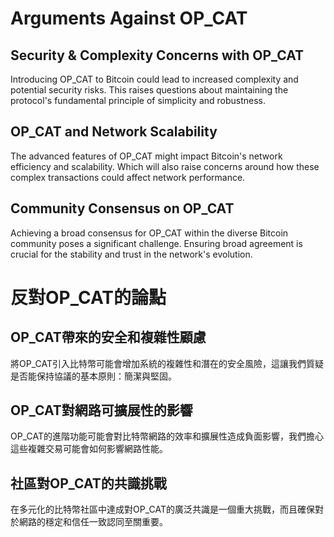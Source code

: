 Arguments Against OP\_CAT
================

Security & Complexity Concerns with OP\_CAT
----------
Introducing OP\_CAT to Bitcoin could lead to increased complexity and potential security risks. 
This raises questions about maintaining the protocol's fundamental principle of simplicity and robustness.

OP\_CAT and Network Scalability
----------
The advanced features of OP\_CAT might impact Bitcoin's network efficiency and scalability. 
Which will also raise concerns around how these complex transactions could affect network performance.

Community Consensus on OP\_CAT
----------
Achieving a broad consensus for OP\_CAT within the diverse Bitcoin community poses a significant challenge. 
Ensuring broad agreement is crucial for the stability and trust in the network's evolution.

反對OP\_CAT的論點
================

OP\_CAT帶來的安全和複雜性顧慮
----------
將OP\_CAT引入比特幣可能會增加系統的複雜性和潛在的安全風險，這讓我們質疑是否能保持協議的基本原則：簡潔與堅固。

OP\_CAT對網路可擴展性的影響
----------
OP\_CAT的進階功能可能會對比特幣網路的效率和擴展性造成負面影響，我們擔心這些複雜交易可能會如何影響網路性能。

社區對OP\_CAT的共識挑戰
----------
在多元化的比特幣社區中達成對OP\_CAT的廣泛共識是一個重大挑戰，而且確保對於網路的穩定和信任一致認同至關重要。
